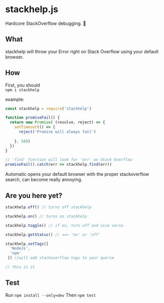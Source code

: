 # stackhelp.js
Hardcore StackOverflow debugging. :see_no_evil:

## What
stackhelp will throw your Error right on Stack Overflow using your default browser.

## How

First, you should  
`npm i stackhelp`  
  
example:
```javascript
const stackhelp = require('stackhelp')

function promiseFail() {
  return new Promise( (resolve, reject) => {
    setTimeout(() => {
      reject('Promise will always fail')
      
    }, 500)
  })
}

// 'find' function will look for 'err' on Stack Overflow
promiseFail().catch(err => stackhelp.find(err))
```
Automatic opens your default browser with the proper stackoverflow search, can become really annoying.

## Are you here yet?

```javascript
stackhelp.off() // turns off stackhelp

stackhelp.on() // turns on stackhelp

stackhelp.toggle() // if on, turn off and vice versa

stackhelp.getStatus() // ==> 'on' or 'off'

stackhelp.setTags([
  'NodeJs', 
  'npm'
 ]) //will add stackoverflow tags to your querie

// this is it
```
## Test
Run `npm install --only=dev`
Then `npm test`
